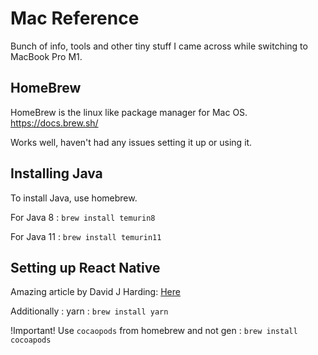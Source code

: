 # Mac Reference
Bunch of info, tools and other tiny stuff I came across while switching to MacBook Pro M1.

## HomeBrew
HomeBrew is the linux like package manager for Mac OS.
https://docs.brew.sh/

Works well, haven't had any issues setting it up or using it.

## Installing Java
To install Java, use homebrew.

For Java 8 :
```brew install temurin8```

For Java 11 :
```brew install temurin11```

## Setting up React Native
Amazing article by David J Harding: [Here](https://medium.com/@davidjasonharding/developing-a-react-native-app-on-an-m1-mac-without-rosetta-29fcc7314d70)

Additionally :
yarn : ```brew install yarn```

!Important! Use ```cocaopods``` from homebrew and not gen : ```brew install cocoapods```
